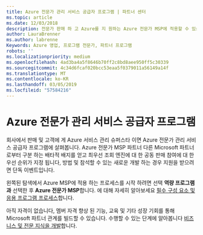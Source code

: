 ```yaml
---
title: Azure 전문가 관리 서비스 공급자 프로그램 | 파트너 센터
ms.topic: article
ms.date: 12/03/2018
description: 전문가 판매 하 고 Azure를 지 원하는 Azure 전문가 MSP에 적용할 수 있습니다.
author: LauraBrenner
ms.author: labrenne
Keywords: Azure 영업, 프로그램 전문가, 파트너 프로그램
robots: ''
ms.localizationpriority: medium
ms.openlocfilehash: 4ad3ba4a5f8646b70ff2c8bd8aee950ff5c30339
ms.sourcegitcommit: 4c34d6fcaf020bcc53eaa5f0379011a56149a14f
ms.translationtype: MT
ms.contentlocale: ko-KR
ms.lasthandoff: 03/05/2019
ms.locfileid: "57584216"
---
```

# <a name="azure-expert-managed-services-provider-program"></a>Azure 전문가 관리 서비스 공급자 프로그램


회사에서 판매 및 고객에 게 Azure 서비스 관리 슈퍼스타 이면 Azure 전문가 관리 서비스 공급자 프로그램에 살펴봅니다. Azure 전문가 MSP 파트너 다른 Microsoft 파트너 로부터 구분 하는 배타적 배지를 얻고 최우선 조회 엔진에 대 한 공동 판매 참여에 대 한 우선 순위가 지정 됩니다, 방법 및 참석할 수 있는 새로운 개발 하는 경우 지원을 받으려면 단독 이벤트입니다.

왼쪽된 탐색에서 Azure MSP에 적용 하는 프로세스를 시작 하려면 선택 **역량 프로그램과** 선택한 후 **Azure 전문가 MSP**합니다. 에 대해 자세히 알아보세요 [필수 구성 요소 및 응용 프로그램 프로세스](https://partner.microsoft.com/membership/azure-expert-msp)합니다. 

아직 자격이 없습니다, 멤버 자격 향상 된 기능, 교육 및 기타 성장 기회를 통해 Microsoft 파트너 관계를 빌드할 수 있습니다.
수행할 수 있는 단계에 알아봅니다 [비즈니스 및 전문 지식을 개발](https://partner.microsoft.com/membership/azure-expert-msp)합니다.

